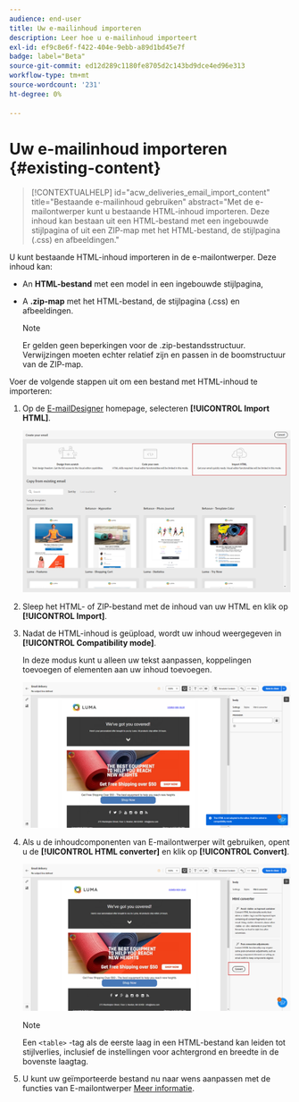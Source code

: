 ```yaml
---
audience: end-user
title: Uw e-mailinhoud importeren
description: Leer hoe u e-mailinhoud importeert
exl-id: ef9c8e6f-f422-404e-9ebb-a89d1bd45e7f
badge: label="Beta"
source-git-commit: ed12d289c1180fe8705d2c143bd9dce4ed96e313
workflow-type: tm+mt
source-wordcount: '231'
ht-degree: 0%

---
```


# Uw e-mailinhoud importeren {#existing-content}

>[!CONTEXTUALHELP]
>id="acw_deliveries_email_import_content"
>title="Bestaande e-mailinhoud gebruiken"
>abstract="Met de e-mailontwerper kunt u bestaande HTML-inhoud importeren. Deze inhoud kan bestaan uit een HTML-bestand met een ingebouwde stijlpagina of uit een ZIP-map met het HTML-bestand, de stijlpagina (.css) en afbeeldingen."

U kunt bestaande HTML-inhoud importeren in de e-mailontwerper. Deze inhoud kan:

* An **HTML-bestand** met een model in een ingebouwde stijlpagina,
* A **.zip-map** met het HTML-bestand, de stijlpagina (.css) en afbeeldingen.

  >[!NOTE]
  >
  >Er gelden geen beperkingen voor de .zip-bestandsstructuur. Verwijzingen moeten echter relatief zijn en passen in de boomstructuur van de ZIP-map.

Voer de volgende stappen uit om een bestand met HTML-inhoud te importeren:

1. Op de [E-mailDesigner](get-started-email-designer.md) homepage, selecteren **[!UICONTROL Import HTML]**.

   ![](assets/html-import.png)

1. Sleep het HTML- of ZIP-bestand met de inhoud van uw HTML en klik op **[!UICONTROL Import]**.

1. Nadat de HTML-inhoud is geüpload, wordt uw inhoud weergegeven in **[!UICONTROL Compatibility mode]**.

   In deze modus kunt u alleen uw tekst aanpassen, koppelingen toevoegen of elementen aan uw inhoud toevoegen.

   ![](assets/html-imported.png)

1. Als u de inhoudcomponenten van E-mailontwerper wilt gebruiken, opent u de **[!UICONTROL HTML converter]** en klik op **[!UICONTROL Convert]**.

   ![](assets/html-imported-2.png)

   >[!NOTE]
   >
   > Een `<table>` -tag als de eerste laag in een HTML-bestand kan leiden tot stijlverlies, inclusief de instellingen voor achtergrond en breedte in de bovenste laagtag.

1. U kunt uw geïmporteerde bestand nu naar wens aanpassen met de functies van E-mailontwerper [Meer informatie](content-components.md).

